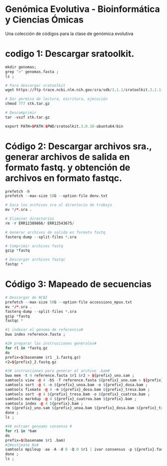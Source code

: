 # Genómica Evolutiva - Bioinformática y Ciencias Ómicas
Una colección de códigos para la clase de genómica evolutiva

# codigo 1: Descargar sratoolkit.
```r
mkdir genomas;
grep ">" genomas.fasta ;
ls ;

# Para descargar sratoolkit
wget https://ftp-trace.ncbi.nlm.nih.gov/sra/sdk/3.1.1/sratoolkit.3.1.1-ubuntu64.tar.gz -O stk.tar.gz

# Dar permiso de lectura, escritura, ejecución
chmod 777 stk.tar.gz

# Descomprimir
tar -vxzf stk.tar.gz

export PATH=$PATH:$PWD/sratoolkit.3.0.10-ubuntu64/bin
```

# Código 2: Descargar archivos sra., generar archivos de salida en formato fastq. y obtención de archivos en formato fastqc.
```r
prefetch -h 
prefetch --max-size 50G --option-file denv.txt

# Saca los archivos sra al directorio de trabajo
mv */*.sra .

# Eliminar directorios
rm -r ERR12389866/ ERR12543675/

# Generar archivos de salida en formato fastq
fasterq-dump --split-files *.sra 

# Comprimir archivos fastq
gzip *fastq

# Descargar archivos fastqc
fastqc *
```
# Código 3: Mapeado de secuencias
```r
# Descargar de NCBI
prefetch --max-size 50G --option-file accessions_mpox.txt
mv */*.sra .
fasterq-dump --split-files *.sra
gzip *fastq
fastqc *

#1 indexar el genoma de referencia#
bwa index reference.fasta ;

#2# preparar las instrucciones generales#
for r1 in *fastq.gz
do
prefix=$(basename $r1 _1.fastq.gz)
r2=${prefix}_2.fastq.gz

#3# instrucciones para generar el archivo .bam#
bwa mem -t 4 reference.fasta $r1 $r2 > ${prefix}_uno.sam ;
samtools view -@ 4 -bS -T reference.fasta ${prefix}_uno.sam > ${prefix}_unoa.bam ;
samtools sort -@ 4 -n ${prefix}_unoa.bam -o ${prefix}_dosa.bam ;
samtools fixmate -@ 4 -m ${prefix}_dosa.bam ${prefix}_tresa.bam ;
samtools sort -@ 4 ${prefix}_tresa.bam -o ${prefix}_cuatroa.bam ;
samtools markdup -@ 4 ${prefix}_cuatroa.bam ${prefix}.bam ;
samtools index -@ 4 ${prefix}.bam ;
rm ${prefix}_uno.sam ${prefix}_unoa.bam ${prefix}_dosa.bam ${prefix}_tresa.bam ${prefix}_cuatroa.bam ;
done ;
ls ;

#4# extraer genoams consenso #
for r1 in *bam
do
prefix=$(basename $r1 .bam)
#2#estimate Ns#
samtools mpileup -aa -A -d 0 -Q 0 $r1 | ivar consensus -p ${prefix}.fasta -q 25 -t 0.6 -m 10 ;
done ; 
ls ;
```
